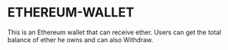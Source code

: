 # ETHEREUM-WALLET

This is an Ethereum wallet that can receive ether. Users can get the total balance of ether he owns and can also Withdraw.
